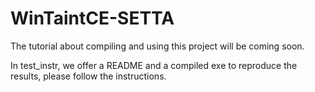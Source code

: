 # WinTaintCE-SETTA
The tutorial about compiling and using this project will be coming soon. 

In test_instr, we offer a README and a compiled exe to reproduce the results, please follow the instructions. 

